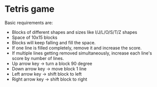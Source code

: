 # Tetris game
Basic requirements are:
- Blocks of different shapes and sizes like I/J/L/O/S/T/Z shapes
- Space of 10x15 blocks
- Blocks will keep falling and fill the space.
- If one line is filled completely, remove it and increase the score.
- If multiple lines getting removed simultaneously, increase each line's score by number of lines.
- Up arrow key -> turn a block 90 degree
- Down arrow key -> move block 1 line
- Left arrow key -> shift block to left
- Right arrow key -> shift block to right
